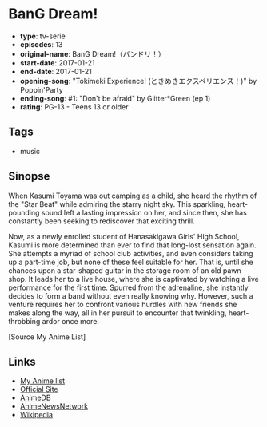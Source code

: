 # BanG Dream!

-   **type**: tv-serie
-   **episodes**: 13
-   **original-name**: BanG Dream!（バンドリ！）
-   **start-date**: 2017-01-21
-   **end-date**: 2017-01-21
-   **opening-song**: "Tokimeki Experience! (ときめきエクスペリエンス！)" by Poppin'Party
-   **ending-song**: #1: "Don't be afraid" by Glitter\*Green (ep 1)
-   **rating**: PG-13 - Teens 13 or older

## Tags

-   music

## Sinopse

When Kasumi Toyama was out camping as a child, she heard the rhythm of the "Star Beat" while admiring the starry night sky. This sparkling, heart-pounding sound left a lasting impression on her, and since then, she has constantly been seeking to rediscover that exciting thrill.

Now, as a newly enrolled student of Hanasakigawa Girls' High School, Kasumi is more determined than ever to find that long-lost sensation again. She attempts a myriad of school club activities, and even considers taking up a part-time job, but none of these feel suitable for her. That is, until she chances upon a star-shaped guitar in the storage room of an old pawn shop. It leads her to a live house, where she is captivated by watching a live performance for the first time. Spurred from the adrenaline, she instantly decides to form a band without even really knowing why. However, such a venture requires her to confront various hurdles with new friends she makes along the way, all in her pursuit to encounter that twinkling, heart-throbbing ardor once more.

[Source My Anime List]

## Links

-   [My Anime list](https://myanimelist.net/anime/33573/BanG_Dream)
-   [Official Site](http://www.bang-dream.com/)
-   [AnimeDB](http://anidb.info/perl-bin/animedb.pl?show=anime&aid=12262)
-   [AnimeNewsNetwork](http://www.animenewsnetwork.com/encyclopedia/anime.php?id=18693)
-   [Wikipedia](https://ja.wikipedia.org/wiki/BanG_Dream!)
